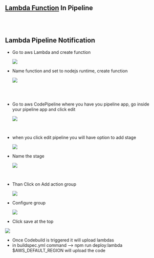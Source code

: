 ## [Lambda Function](https://github.com/edo92/AWS-ECS-Hosting-Pipeline/tree/main/src/lambda) In Pipeline

<br/>
<br/>

## Lambda Pipeline Notification

- Go to aws Lambda and create function
  <p>
    <img src="https://github.com/edo02/AWS-ECS-Hosting-Pipeline/blob/docs/lambda/images/lambda-create-fucntion.png"/>
  </p>

- Name function and set to nodejs runtime, create function
  <p>
    <img src="https://github.com/edo02/AWS-ECS-Hosting-Pipeline/blob/docs/lambda/images/lambda-create-function-settings.png"/>
  </p>

<br/>

<br/>

- Go to aws CodePipeline where you have you pipeline app, go inside your pipeline app and click edit
  <p>
    <img src="https://github.com/edo02/AWS-ECS-Hosting-Pipeline/blob/docs/lambda/images/lambda-pipeline-edit.png"/>
  </p>

<br/>

- when you click edit pipeline you will have option to add stage
  <p>
    <img src="https://github.com/edo02/AWS-ECS-Hosting-Pipeline/blob/docs/lambda/images/lambda-pipeline-add-state.png"/>
  </p>

- Name the stage
  <p>
    <img src="https://github.com/edo02/AWS-ECS-Hosting-Pipeline/blob/docs/lambda/images/lambda-pipeline-name-stage.png"/>
  </p>

<br/>

- Than Click on Add action group
  <p>
    <img src="https://github.com/edo02/AWS-ECS-Hosting-Pipeline/blob/docs/lambda/images/lambda-pipeline-add-action-group.png"/>
  </p>

- Configure group
  <p>
    <img src="https://github.com/edo02/AWS-ECS-Hosting-Pipeline/blob/docs/lambda/images/lambda-pipeline-configure-action-group.png"/>
  </p>

- Click save at the top
<p>
   <img src="https://github.com/edo02/AWS-ECS-Hosting-Pipeline/blob/docs/lambda/images/lambda-pipeline-save-pipeline.png"/>
 </p>

- Once Codebuild is triggered it will upload lambdas
- in buildspec.yml command --> npm run deploy:lambda $AWS_DEFAULT_REGION will upload the code
